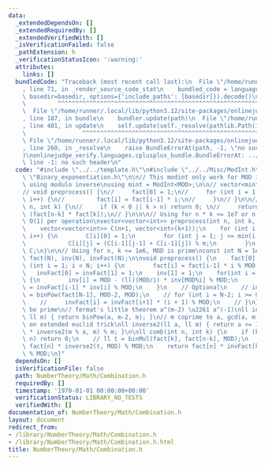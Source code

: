 ```yaml
---
data:
  _extendedDependsOn: []
  _extendedRequiredBy: []
  _extendedVerifiedWith: []
  _isVerificationFailed: false
  _pathExtension: h
  _verificationStatusIcon: ':warning:'
  attributes:
    links: []
  bundledCode: "Traceback (most recent call last):\n  File \"/home/runner/.local/lib/python3.12/site-packages/onlinejudge_verify/documentation/build.py\"\
    , line 71, in _render_source_code_stat\n    bundled_code = language.bundle(stat.path,\
    \ basedir=basedir, options={'include_paths': [basedir]}).decode()\n          \
    \         ^^^^^^^^^^^^^^^^^^^^^^^^^^^^^^^^^^^^^^^^^^^^^^^^^^^^^^^^^^^^^^^^^^^^^^^^^^^^^^^^^\n\
    \  File \"/home/runner/.local/lib/python3.12/site-packages/onlinejudge_verify/languages/cplusplus.py\"\
    , line 187, in bundle\n    bundler.update(path)\n  File \"/home/runner/.local/lib/python3.12/site-packages/onlinejudge_verify/languages/cplusplus_bundle.py\"\
    , line 401, in update\n    self.update(self._resolve(pathlib.Path(included), included_from=path))\n\
    \                ^^^^^^^^^^^^^^^^^^^^^^^^^^^^^^^^^^^^^^^^^^^^^^^^^^^^^^^^^\n \
    \ File \"/home/runner/.local/lib/python3.12/site-packages/onlinejudge_verify/languages/cplusplus_bundle.py\"\
    , line 260, in _resolve\n    raise BundleErrorAt(path, -1, \"no such header\"\
    )\nonlinejudge_verify.languages.cplusplus_bundle.BundleErrorAt: ../../Misc/ModInt.h:\
    \ line -1: no such header\n"
  code: "#include \"../../template.h\"\n#include \"../../Misc/ModInt.h\"\n#include\
    \ \"Binary_exponentiation.h\"\n\n// This modint only work for MOD is prime cuz\
    \ using modulo inverse\nusing mint = ModInt<MOD>;\n\n// vector<mint> fact;\n\n\
    // void preprocess() {\n//     fact[0] = 1;\n//     for (int i = 1; i < (int)fact.size();\
    \ i++) {\n//         fact[i] = fact[i-1] * i;\n//     }\n// }\n\n// mint comb(int\
    \ n, int k) {\n//     if (k < 0 || k > n) return 0; \n//     return fact[n] /\
    \ (fact[n-k] * fact[k]);\n// }\n\n\n// Using for n * k <= 1e7 or n,k <= 5000,\
    \ O(1) per operation\nvector<vector<int>> preprocess(int n, int k, int m) {\n\
    \    vector<vector<int>> C(n+1, vector<int>(k+1));\n    for (int i = 0; i <= n;\
    \ i++) {\n        C[i][0] = 1;\n        for (int j = 1; j <= min(i, k); j++) {\n\
    \            C[i][j] = (C[i-1][j-1] + C[i-1][j]) % m;\n        }\n    }\n    return\
    \ C;\n}\n\n// Using for n, k <= 1e6, MOD is prime\nconst int N = 1e6 + 6;\nvector<ll>\
    \ fact(N), inv(N), invFact(N);\n\nvoid preprocess() {\n    fact[0] = 1;\n    for\
    \ (int i = 1; i < N; i++) {\n        fact[i] = fact[i-1] * i % MOD;\n    }\n \
    \   invFact[0] = invFact[1] = 1;\n    inv[1] = 1;\n    for(int i = 2; i < N; i++)\
    \ {\n        inv[i] = MOD - (ll)(MOD/i) * inv[MOD%i] % MOD;\n        invFact[i]\
    \ = invFact[i-1] * inv[i] % MOD;\n    }\n    // Optional\n    // invFact[N-1]\
    \ = binPow(fact[N-1], MOD-2, MOD);\n    // for (int i = N-2; i >= 0; i--) {\n\
    \    //     invFact[i] = invFact[i+1] * (i + 1) % MOD;\n    // }\n}\n\n// m must\
    \ be prime\n// fermat's little theorem a^(m-2) \u2261 a^(-1)\nll inverse1(ll a,\
    \ ll m) { return binPow(a, m-2, m); }\n// m coprime to a, gcd(a, m) = 1\n// base\
    \ on extended euclid trick\nll inverse2(ll a, ll m) { return a <= 1 ? a : m-m/a\
    \ * inverse2(m % a, m) % m; }\n\nll comb(int n, int k) {\n    if (k < 0 || k >\
    \ n) return 0;\n    // ll t = binMul(fact[k], fact[n-k], MOD);\n    // return\
    \ fact[n] * inverse2(t, MOD) % MOD;\n    return fact[n] * invFact[k] % MOD * invFact[n-k]\
    \ % MOD;\n}"
  dependsOn: []
  isVerificationFile: false
  path: NumberTheory/Math/Combination.h
  requiredBy: []
  timestamp: '1970-01-01 00:00:00+00:00'
  verificationStatus: LIBRARY_NO_TESTS
  verifiedWith: []
documentation_of: NumberTheory/Math/Combination.h
layout: document
redirect_from:
- /library/NumberTheory/Math/Combination.h
- /library/NumberTheory/Math/Combination.h.html
title: NumberTheory/Math/Combination.h
---
```

